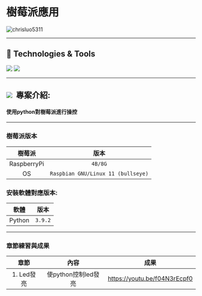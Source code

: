 # 樹莓派應用


<div>
 <img src="https://img.shields.io/github/commit-activity/m/chrisluo5311/pythonRaspi" alt="chrisluo5311" />
 </div> 
 
 ---
 
 <h2> 🔧 Technologies & Tools </h2>
 <div>
 <img src="https://img.shields.io/badge/Python-3776AB?style=for-the-badge&logo=python&logoColor=white" />
 <img src="https://img.shields.io/badge/Raspberry%20Pi-A22846?style=for-the-badge&logo=Raspberry%20Pi&logoColor=white" />
 </div>
 
 ---
 
 <h2 ><img src="https://img.icons8.com/office/30/000000/training.png"/> &nbsp專案介紹: </h2>
 
#### 使用python對樹莓派進行操控
 
 ---
 
 ### 樹莓派版本

|  樹莓派  |  版本  |
|:------:|:--------:|
|  RaspberryPi  | `4B/8G` |  
|  OS  | `Raspbian GNU/Linux 11 (bullseye)` |  


### 安裝軟體對應版本:
|  軟體  |  版本  |  
|:------:|:--------:|
|  Python  | `3.9.2`   | 


---

### 章節練習與成果
|  章節  |  內容  |  成果  | 
|:------:|:--------:|:--------:|
|  1. Led發亮  | 使python控制led發亮  | <https://youtu.be/f04N3rEcpf0> | 

